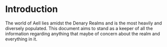 # Introduction

The world of Aell lies amidst the Denary Realms and is the most heavily and diversely populated. This document aims to stand as a keeper of all the information regarding anything that maybe of concern about the realm and everything in it.

